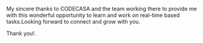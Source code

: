My sincere thanks to CODECASA and the team working there to provide me with this wonderful opportunity to learn and work on real-time based tasks.Looking forward to connect and grow with you.

Thank you!.
